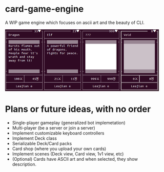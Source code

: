 # card-game-engine
A WIP game engine which focuses on ascii art and the beauty of CLI.

<img src="/previewASCIIart.png">

# Plans or future ideas, with no order
* Single-player gameplay (generalized bot implemetation)
* Multi-player (be a server or join a server)
* Implement customizable keyboard controllers
* Implement Deck class
* Serializable Deck/Card packs
* Card shop (where you upload your own cards)
* Implement scenes (Deck view, Card view, 1v1 view, etc)
* (Optional) Cards have ASCII art and when selected, they show description.
